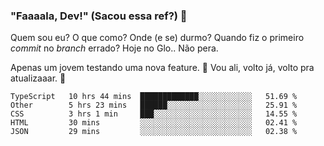 ### "Faaaala, Dev!" (Sacou essa ref?) 👋

Quem sou eu? O que como? Onde (e se) durmo? Quando fiz o primeiro *commit* no *branch* errado?
Hoje no Glo.. Não pera.

Apenas um jovem testando uma nova feature. :musical_note: Vou ali, volto já, volto pra atualizaaar. :musical_note:

<!--
**Elyabe/Elyabe** is a ✨ _special_ ✨ repository because its `README.md` (this file) appears on your GitHub profile.

Here are some ideas to get you started:

- 🔭 I’m currently working on ...
- 🌱 I’m currently learning ...
- 👯 I’m looking to collaborate on ...
- 🤔 I’m looking for help with ...
- 💬 Ask me about ...
- 📫 How to reach me: ...
- 😄 Pronouns: ...
- ⚡ Fun fact: ...
-->

<!--START_SECTION:waka-->
```text
TypeScript   10 hrs 44 mins  █████████████░░░░░░░░░░░░   51.69 % 
Other        5 hrs 23 mins   ██████░░░░░░░░░░░░░░░░░░░   25.91 % 
CSS          3 hrs 1 min     ███░░░░░░░░░░░░░░░░░░░░░░   14.55 % 
HTML         30 mins         ░░░░░░░░░░░░░░░░░░░░░░░░░   02.41 % 
JSON         29 mins         ░░░░░░░░░░░░░░░░░░░░░░░░░   02.38 %
```
<!--END_SECTION:waka-->
